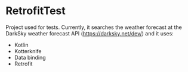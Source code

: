 # RetrofitTest
Project used for tests.
Currently, it searches the weather forecast at the DarkSky weather forecast API (https://darksky.net/dev/) and it uses:
- Kotlin
- Kotterknife
- Data binding
- Retrofit

